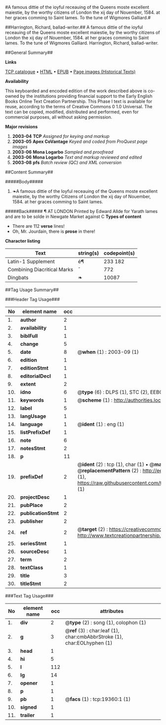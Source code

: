 #A famous dittie of the ioyful receauing of the Queens moste excellent maiestie, by the worthy citizens of London the xij day of Nouember, 1584. at her graces comming to Saint Iames. To the tune of Wigmores Galliard.#

##Harrington, Richard, ballad-writer.##
A famous dittie of the ioyful receauing of the Queens moste excellent maiestie, by the worthy citizens of London the xij day of Nouember, 1584. at her graces comming to Saint Iames. To the tune of Wigmores Galliard.
Harrington, Richard, ballad-writer.

##General Summary##

**Links**

[TCP catalogue](http://www.ota.ox.ac.uk/tcp/)  • 
[HTML](http://tei.it.ox.ac.uk/tcp/Texts-HTML/free/A02/A02665.html)  • 
[EPUB](http://tei.it.ox.ac.uk/tcp/Texts-EPUB/free/A02/A02665.epub) • 
[Page images (Historical Texts)](https://data.historicaltexts.jisc.ac.uk/view?pubId=eebo-99853955e&pageId=eebo-99853955e-19360-1)

**Availability**

This keyboarded and encoded edition of the
	       work described above is co-owned by the institutions
	       providing financial support to the Early English Books
	       Online Text Creation Partnership. This Phase I text is
	       available for reuse, according to the terms of Creative
	       Commons 0 1.0 Universal. The text can be copied,
	       modified, distributed and performed, even for
	       commercial purposes, all without asking permission.

**Major revisions**

1. __2003-04__ __TCP__ *Assigned for keying and markup*
1. __2003-05__ __Apex CoVantage__ *Keyed and coded from ProQuest page images*
1. __2003-06__ __Mona Logarbo__ *Sampled and proofread*
1. __2003-06__ __Mona Logarbo__ *Text and markup reviewed and edited*
1. __2003-08__ __pfs__ *Batch review (QC) and XML conversion*

##Content Summary##

#####Body#####

1. ❧A famous dittie of the Ioyful receauing of the Queens moste excellent maiestie, by the worthy Citizens of London the xij day of Nouember, 1584. at her graces comming to Saint Iames.

#####Back#####
¶ AT LONDON Printed by Edward Allde for Yarath Iames and are to be solde in Newgate Market against C
**Types of content**

  * There are 112 **verse** lines!
  * Oh, Mr. Jourdain, there is **prose** in there!

**Character listing**


|Text|string(s)|codepoint(s)|
|---|---|---|
|Latin-1 Supplement|é¶|233 182|
|Combining             Diacritical Marks|̄|772|
|Dingbats|❧|10087|

##Tag Usage Summary##

###Header Tag Usage###

|No|element name|occ|attributes|
|---|---|---|---|
|1.|__author__|2||
|2.|__availability__|1||
|3.|__biblFull__|1||
|4.|__change__|5||
|5.|__date__|8| @__when__ (1) : 2003-09 (1)|
|6.|__edition__|1||
|7.|__editionStmt__|1||
|8.|__editorialDecl__|1||
|9.|__extent__|2||
|10.|__idno__|6| @__type__ (6) : DLPS (1), STC (2), EEBO-CITATION (1), PROQUEST (1), VID (1)|
|11.|__keywords__|1| @__scheme__ (1) : http://authorities.loc.gov/ (1)|
|12.|__label__|5||
|13.|__langUsage__|1||
|14.|__language__|1| @__ident__ (1) : eng (1)|
|15.|__listPrefixDef__|1||
|16.|__note__|6||
|17.|__notesStmt__|2||
|18.|__p__|11||
|19.|__prefixDef__|2| @__ident__ (2) : tcp (1), char (1)  •  @__matchPattern__ (2) : ([0-9\-]+):([0-9IVX]+) (1), (.+) (1)  •  @__replacementPattern__ (2) : http://eebo.chadwyck.com/downloadtiff?vid=$1&page=$2 (1), https://raw.githubusercontent.com/textcreationpartnership/Texts/master/tcpchars.xml#$1 (1)|
|20.|__projectDesc__|1||
|21.|__pubPlace__|2||
|22.|__publicationStmt__|2||
|23.|__publisher__|2||
|24.|__ref__|2| @__target__ (2) : https://creativecommons.org/publicdomain/zero/1.0/ (1), http://www.textcreationpartnership.org/docs/. (1)|
|25.|__seriesStmt__|1||
|26.|__sourceDesc__|1||
|27.|__term__|2||
|28.|__textClass__|1||
|29.|__title__|3||
|30.|__titleStmt__|2||


###Text Tag Usage###

|No|element name|occ|attributes|
|---|---|---|---|
|1.|__div__|2| @__type__ (2) : song (1), colophon (1)|
|2.|__g__|3| @__ref__ (3) : char:leaf (1), char:cmbAbbrStroke (1), char:EOLhyphen (1)|
|3.|__head__|1||
|4.|__hi__|5||
|5.|__l__|112||
|6.|__lg__|14||
|7.|__opener__|1||
|8.|__p__|1||
|9.|__pb__|1| @__facs__ (1) : tcp:19360:1 (1)|
|10.|__signed__|1||
|11.|__trailer__|1||
